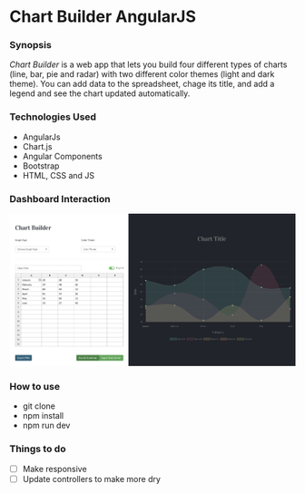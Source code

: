 # Chart Builder AngularJS #

### Synopsis
_Chart Builder_ is a web app that lets you build four different types of charts (line, bar, pie and radar) with two different color themes (light and dark theme). You can add data to the spreadsheet, chage its title, and add a legend and see the chart updated automatically.


### Technologies Used
- AngularJs
- Chart.js
- Angular Components
- Bootstrap
- HTML, CSS and JS


### Dashboard Interaction
![Chart Builder](src/assets/images/chart-builder-dashboard.png "Chart Builder view")


### How to use
- git clone
- npm install
- npm run dev 

### Things to do
- [ ] Make responsive
- [ ] Update controllers to make more dry

